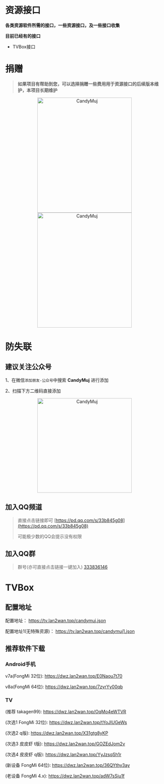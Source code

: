 # 资源接口
**各类资源软件所需的接口，一些资源接口，及一些接口收集** 

**目前已经有的接口**

* TVBox接口



# 捐赠

> **如果项目有帮助到您，可以选择捐赠一些费用用于资源接口的后续版本维护，本项目长期维护**

<div align=center>
<img src="https://p.sda1.dev/13/91c5ba7d12008d1e60e618a5ffe944de/pay_wx.png" alt="CandyMuj" width="300" height="365" />
<img src="https://p.sda1.dev/13/d19d08d765f43f862f06d63c6de96ddc/pay_ali.png" alt="CandyMuj" width="300" height="365" />
</div>

# 防失联

## **建议关注公众号**

1、在微信```添加朋友-公众号```中搜索 **CandyMuj** 进行添加

2、扫描下方二维码直接添加

<div align=center>
<img src="https://p.sda1.dev/13/8ee512e428148ed382f1503d7c0a0a53/wx.png" alt="CandyMuj" width="300" />
</div>


## 加入QQ频道

> 直接点击链接即可 [https://pd.qq.com/s/33b845g08](https://pd.qq.com/s/33b845g08)
>
> 可能极少数的QQ会提示没有权限

## 加入QQ群

> 群号(亦可直接点击链接一键加入) [333836146](https://qm.qq.com/cgi-bin/qm/qr?_wv=1027&k=YHK-CcKZxGXoRAmDzczrEXG_BtaKlJgs&authKey=zwc4tbb4N%2Bjv3P8fS3S%2BEvhRTQ56QPDvbL%2B%2Bm9Ix7XhbyrddW9bCRYw%2BiX1iYdhZ&noverify=0&group_code=333836146)

# TVBox

## 配置地址
配置地址： https://tv.lan2wan.top/candymuj.json

配置地址1(无特殊资源)： https://tv.lan2wan.top/candymuj1.json

## 推荐软件下载

### Android手机

v7a(FongMi 32位): https://dwz.lan2wan.top/E0Naou7t70

v8a(FongMi 64位): https://dwz.lan2wan.top/7zyrYy00qb

### TV

(推荐 takagen99): https://dwz.lan2wan.top/OqMo4eWTVR

(次选1 FongMi 32位): https://dwz.lan2wan.top/tYoJlUGeWs

(次选2 q版): https://dwz.lan2wan.top/X31gtg8yKP

(次选3 皮皮虾 t版): https://dwz.lan2wan.top/GOZEdJom2v

(次选4 皮皮虾 q版): https://dwz.lan2wan.top/YyJzsqSh1r

(新设备 FongMi 64位): https://dwz.lan2wan.top/36QYthy3ay

(老设备 FongMi 4.x): https://dwz.lan2wan.top/adW7sSju1f

